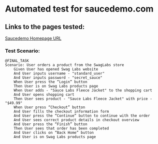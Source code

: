 # Automated test for saucedemo.com 

## Links to the pages tested:
[Saucedemo Homepage URL](https://www.saucedemo.com/)


### Test Scenario: 
    @FINAL_TASK
    Scenario: User orders a product from the SwagLabs store
        Given User has opened Swag Labs website
        And User inputs username - "standard_user"
        And User inputs password - "secret_sauce"
        When User press the “Login” button
        Then User is on Swag Labs products page
        When User adds - "Sauce Labs Fleece Jacket" to the shopping cart
        And User opens shopping cart
        Then User sees product - "Sauce Labs Fleece Jacket" with price - "$49.99"
        When User press “Checkout” button
        And User fills the checkout information form
        And User press the “Continue” button to continue with the order
        And User sees correct product details in checkout overview
        And User press the “Finish” button
        Then User sees that order has been completed
        And User clicks on “Back Home” button
        And User is on Swag Labs products page